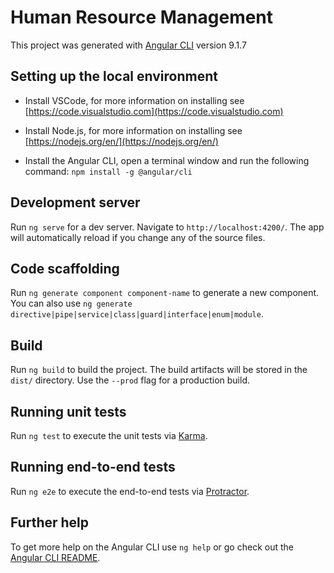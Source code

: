 # Human Resource Management

This project was generated with [Angular CLI](https://github.com/angular/angular-cli) version 9.1.7

## Setting up the local environment

* Install VSCode, for more information on installing see [https://code.visualstudio.com](https://code.visualstudio.com)

* Install Node.js, for more information on installing see [https://nodejs.org/en/](https://nodejs.org/en/)

* Install the Angular CLI, open a terminal window and run the following command: `npm install -g @angular/cli`


## Development server

Run `ng serve` for a dev server. Navigate to `http://localhost:4200/`. The app will automatically reload if you change any of the source files.

## Code scaffolding

Run `ng generate component component-name` to generate a new component. You can also use `ng generate directive|pipe|service|class|guard|interface|enum|module`.

## Build

Run `ng build` to build the project. The build artifacts will be stored in the `dist/` directory. Use the `--prod` flag for a production build.

## Running unit tests

Run `ng test` to execute the unit tests via [Karma](https://karma-runner.github.io).

## Running end-to-end tests

Run `ng e2e` to execute the end-to-end tests via [Protractor](http://www.protractortest.org/).

## Further help

To get more help on the Angular CLI use `ng help` or go check out the [Angular CLI README](https://github.com/angular/angular-cli/blob/master/README.md).
